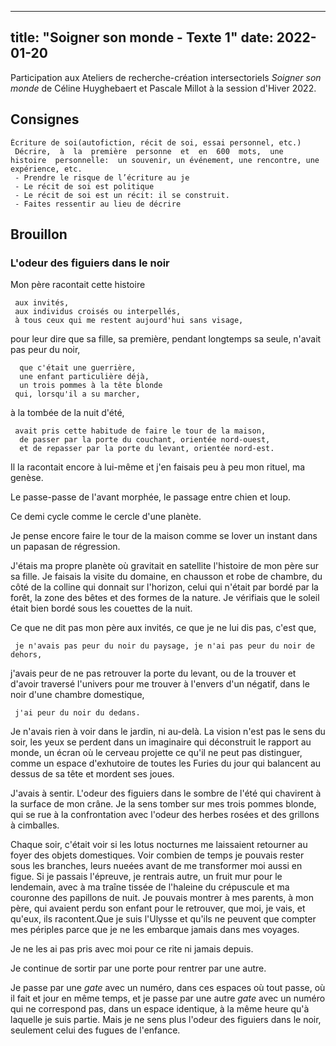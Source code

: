  
---
title: "Soigner son monde - Texte 1"
date: 2022-01-20
---

Participation aux Ateliers de recherche-création intersectoriels *Soigner son monde* de Céline Huyghebaert et Pascale Millot à la session d'Hiver 2022.

## Consignes 

```
Écriture de soi(autofiction, récit de soi, essai personnel, etc.)
 Décrire,  à  la  première  personne  et  en  600  mots,  une  histoire  personnelle:  un souvenir, un événement, une rencontre, une expérience, etc. 
 - Prendre le risque de l’écriture au je
 - Le récit de soi est politique 
 - Le récit de soi est un récit: il se construit. 
 - Faites ressentir au lieu de décrire
```

## Brouillon

### L'odeur des figuiers dans le noir

Mon père racontait cette histoire 

     aux invités, 
     aux individus croisés ou interpellés, 
     à tous ceux qui me restent aujourd'hui sans visage, 

pour leur dire que sa fille, sa première, pendant longtemps sa seule, n'avait pas peur du noir, 

      que c'était une guerrière, 
      une enfant particulière déjà,
      un trois pommes à la tête blonde 
     qui, lorsqu'il a su marcher,

à la tombée de la nuit d'été, 

     avait pris cette habitude de faire le tour de la maison, 
      de passer par la porte du couchant, orientée nord-ouest, 
      et de repasser par la porte du levant, orientée nord-est. 

Il la racontait encore à lui-même et j'en faisais peu à peu mon rituel, ma genèse. 

Le passe-passe de l'avant morphée, le passage entre chien et loup. 

Ce demi cycle comme le cercle d'une planète. 

Je pense encore faire le tour de la maison comme se lover un instant dans un papasan de régression. 

J'étais ma propre planète où gravitait en satellite l'histoire de mon père sur sa fille. Je faisais la visite du domaine, en chausson et robe de chambre, du côté de la colline qui donnait sur l'horizon, celui qui n'était par bordé par la forêt, la zone des bêtes et des formes de la nature. Je vérifiais que le soleil était bien bordé sous les couettes de la nuit. 

Ce que ne dit pas mon père aux invités, ce que je ne lui dis pas, c'est que, 

     je n'avais pas peur du noir du paysage, je n'ai pas peur du noir de dehors, 
     
j'avais peur de ne pas retrouver la porte du levant, ou de la trouver et d'avoir traversé l'univers pour me trouver à l'envers d'un négatif, dans le noir d'une chambre domestique, 

     j'ai peur du noir du dedans. 

Je n'avais rien à voir dans le jardin, ni au-delà. La vision n'est pas le sens du soir, les yeux se perdent dans un imaginaire qui déconstruit le rapport au monde, un écran où le cerveau projette ce qu'il ne peut pas distinguer, comme un espace d'exhutoire de toutes les Furies du jour qui balancent au dessus de sa tête et mordent ses joues. 

J'avais à sentir. L'odeur des figuiers dans le sombre de l'été qui chavirent à la surface de mon crâne. Je la sens tomber sur mes trois pommes blonde, qui se rue à la confrontation avec l'odeur des herbes rosées et des grillons à cimballes. 

Chaque soir, c'était voir si les lotus nocturnes me laissaient retourner au foyer des objets domestiques. Voir combien de temps je pouvais rester sous les branches, leurs nueées avant de me transformer moi aussi en figue. Si je passais l'épreuve, je rentrais autre, un fruit mur pour le lendemain, avec à ma traîne tissée de l'haleine du crépuscule et ma couronne des papillons de nuit. Je pouvais montrer à mes parents, à mon père, qui avaient perdu son enfant pour le retrouver, que moi, je vais, et qu'eux, ils racontent.Que je suis l'Ulysse et qu'ils ne peuvent que compter mes périples parce que je ne les embarque jamais dans mes voyages.  

Je ne les ai pas pris avec moi pour ce rite ni jamais depuis. 

Je continue de sortir par une porte pour rentrer par une autre. 

Je passe par une *gate* avec un numéro, dans ces espaces où tout passe, où il fait et jour en même temps, et je passe par une autre *gate* avec un numéro qui ne correspond pas, dans un espace identique, à la même heure qu'à laquelle je suis partie. Mais je ne sens plus l'odeur des figuiers dans le noir, seulement celui des fugues de l'enfance. 


